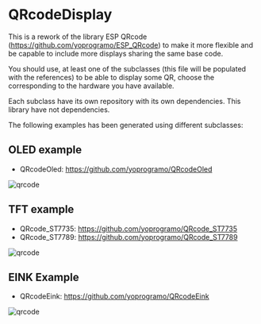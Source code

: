 # QRcodeDisplay

This is a rework of the library ESP QRcode (https://github.com/yoprogramo/ESP_QRcode) to make it more flexible and be capable to include more
displays sharing the same base code.  

You should use, at least one of the subclasses (this file will be populated with the references) to be able to display some QR, choose the corresponding to
the hardware you have available.

Each subclass have its own repository with its own dependencies. This library have not dependencies.

The following examples has been generated using different subclasses:


## OLED example

* QRcodeOled: https://github.com/yoprogramo/QRcodeOled

![qrcode](https://github.com/yoprogramo/ESP_QRcode/blob/master/src/img/qrcode.JPG?raw=true)

## TFT example

* QRcode_ST7735: https://github.com/yoprogramo/QRcode_ST7735
* QRcode_ST7789: https://github.com/yoprogramo/QRcode_ST7789

![qrcode](https://github.com/yoprogramo/ESP_QRcode/blob/master/src/img/tftqr.jpg?raw=true)

## EINK Example

* QRcodeEink: https://github.com/yoprogramo/QRcodeEink

![qrcode](https://github.com/yoprogramo/ESP_QRcode/blob/master/src/img/einkqr.jpg?raw=true)
